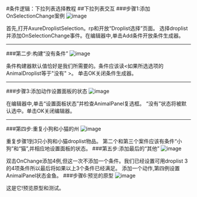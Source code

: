 #条件逻辑：下拉列表选择教程
##下拉列表交互
###步骤1:添加OnSelectionChange案例
![image](https://raw.githubusercontent.com/jikexueyuanwiki/axure/master/images/advanced-droplist-selection-tutorial1.png)

首先,打开AxureDroplistSelection。rp和开放“Droplist选择”页面。
选择droplist并添加OnSelectionChange事件。在编辑器中,单击Add条件开放条件生成器。
***
###第二步:构建“没有条件”
![image](https://raw.githubusercontent.com/jikexueyuanwiki/axure/master/images/advanced-droplist-selection-tutorial2.png)

条件构建器默认值恰好是我们所需要的。条件应该读<如果所选选项的AnimalDroplist等于"没有" >。
单击OK关闭条件生成器。
***
###步骤3:添加动作设置面板的状态
![image](https://raw.githubusercontent.com/jikexueyuanwiki/axure/master/images/advanced-droplist-selection-tutorial3.png)

在编辑器中,单击“设置面板状态”并检查AnimalPanel复选框。
“没有”状态将被默认选中。单击OK关闭编辑器。
***
###第四步:重复小狗和小猫的州
![image](https://raw.githubusercontent.com/jikexueyuanwiki/axure/master/images/advanced-droplist-selection-tutorial4.png)

重复步骤1到3只小狗和小猫droplist物品。
第二个和第三个案件应该有条件“小狗”和“猫”,并相应地设置面板的状态。
###第五步:添加最后的“其他”
![image](https://raw.githubusercontent.com/jikexueyuanwiki/axure/master/images/advanced-droplist-selection-tutorial5.png)

双击OnChange添加4例,但这一次不添加一个条件。我们已经设置可用droplist 3的4项条件所以最后将如果以上3个条件已经满足。
添加一个动作,第四例设置AnimalPanel状态金鱼。
###步骤6:预览的原型
![image](https://raw.githubusercontent.com/jikexueyuanwiki/axure/master/images/advanced-droplist-selection-tutorial6.png)

这是它!预览原型和测试。